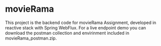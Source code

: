 # movieRama
This project is the backend code for movieRama Assignment, developed in reactive stack with Spring WebFlux.
For a live endpoint demo you can download the postman collection and envirinment included in movieRama_postman.zip.
